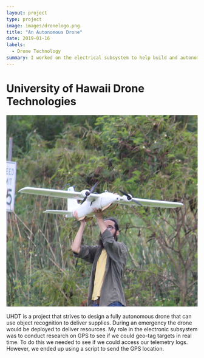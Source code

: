 ```yaml
---
layout: project
type: project
image: images/dronelogo.png
title: "An Autonomous Drone"
date: 2019-01-16
labels:
  - Drone Technology
summary: I worked on the electrical subsystem to help build and autonomous drone.
---
```


# University of Hawaii Drone Technologies
<img class="ui medium floated rounded image" src="../images/dronephoto.JPG">

UHDT is a project that strives to design a fully autonomous drone that can use object recognition to deliver supplies. During an emergency the drone would be deployed to deliver resources. My role in the electronic subsystem was to conduct research on GPS to see if we could geo-tag targets in real time. To do this we needed to see if we could access our telemetry logs. However, we ended up using a script to send the GPS location. 